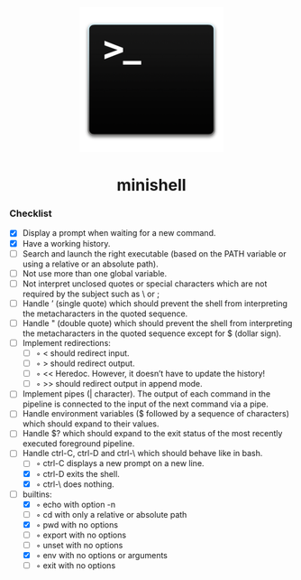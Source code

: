 <p align="center">
  <img width="256" height="256" src="logo.png">
</p>

<h1 align="center">minishell</h1>
<h3 align="left">Checklist</h3>

- [x] Display a prompt when waiting for a new command.
- [x] Have a working history.
- [ ] Search and launch the right executable (based on the PATH variable or using a relative or an absolute path).
- [ ] Not use more than one global variable.
- [ ] Not interpret unclosed quotes or special characters which are not required by the subject such as \ or ;
- [ ] Handle ’ (single quote) which should prevent the shell from interpreting the metacharacters in the quoted sequence.
- [ ] Handle " (double quote) which should prevent the shell from interpreting the metacharacters in the quoted sequence except for $ (dollar sign).
- [ ] Implement redirections:
  - [ ] ◦ < should redirect input.
  - [ ] ◦ > should redirect output.
  - [ ] ◦ << Heredoc. However, it doesn’t have to update the history!
  - [ ] ◦ >> should redirect output in append mode.
- [ ] Implement pipes (| character). The output of each command in the pipeline is connected to the input of the next command via a pipe.
- [ ] Handle environment variables ($ followed by a sequence of characters) which should expand to their values.
- [ ] Handle $? which should expand to the exit status of the most recently executed foreground pipeline.
- [ ] Handle ctrl-C, ctrl-D and ctrl-\ which should behave like in bash.
  - [ ] ◦ ctrl-C displays a new prompt on a new line.
  - [x] ◦ ctrl-D exits the shell.
  - [x] ◦ ctrl-\ does nothing.
- [ ] builtins:
  - [x] ◦ echo with option -n
  - [ ] ◦ cd with only a relative or absolute path
  - [x] ◦ pwd with no options
  - [ ] ◦ export with no options
  - [ ] ◦ unset with no options
  - [x] ◦ env with no options or arguments
  - [ ] ◦ exit with no options
